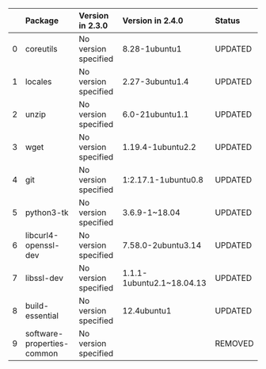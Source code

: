 <!-- markdown-link-check-disable -->

|    | Package                    | Version in 2.3.0     | Version in 2.4.0          | Status   |
|---:|:---------------------------|:---------------------|:--------------------------|:---------|
|  0 | coreutils                  | No version specified | 8.28-1ubuntu1             | UPDATED  |
|  1 | locales                    | No version specified | 2.27-3ubuntu1.4           | UPDATED  |
|  2 | unzip                      | No version specified | 6.0-21ubuntu1.1           | UPDATED  |
|  3 | wget                       | No version specified | 1.19.4-1ubuntu2.2         | UPDATED  |
|  4 | git                        | No version specified | 1:2.17.1-1ubuntu0.8       | UPDATED  |
|  5 | python3-tk                 | No version specified | 3.6.9-1~18.04             | UPDATED  |
|  6 | libcurl4-openssl-dev       | No version specified | 7.58.0-2ubuntu3.14        | UPDATED  |
|  7 | libssl-dev                 | No version specified | 1.1.1-1ubuntu2.1~18.04.13 | UPDATED  |
|  8 | build-essential            | No version specified | 12.4ubuntu1               | UPDATED  |
|  9 | software-properties-common | No version specified |                           | REMOVED  |